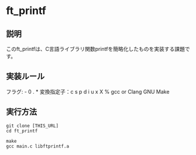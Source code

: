 # ft_printf

## 説明
このft_printfは、C言語ライブラリ関数printfを簡略化したものを実装する課題です。

## 実装ルール
フラグ: - 0 . *
変換指定子：c s p d i u x X %
gcc or Clang
GNU Make

## 実行方法
```
git clone [THIS_URL]
cd ft_printf
```
```
make
gcc main.c libftprintf.a
```
